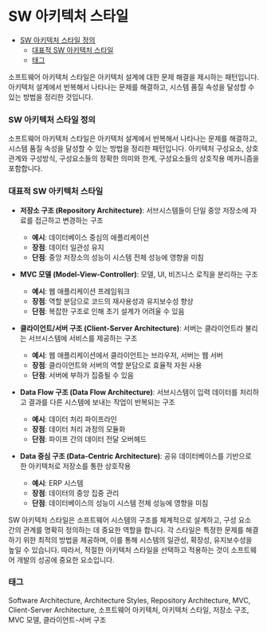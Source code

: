 # SW 아키텍처 스타일

<!-- mtoc-start -->

- [SW 아키텍처 스타일 정의](#sw-아키텍처-스타일-정의)
  - [대표적 SW 아키텍처 스타일](#대표적-sw-아키텍처-스타일)
  - [태그](#태그)

<!-- mtoc-end -->

소프트웨어 아키텍처 스타일은 아키텍처 설계에 대한 문제 해결을 제시하는 패턴입니다. 아키텍처 설계에서 반복해서 나타나는 문제를 해결하고, 시스템 품질 속성을 달성할 수 있는 방법을 정리한 것입니다.

### SW 아키텍처 스타일 정의

소프트웨어 아키텍처 스타일은 아키텍처 설계에서 반복해서 나타나는 문제를 해결하고, 시스템 품질 속성을 달성할 수 있는 방법을 정리한 패턴입니다. 아키텍처 구성요소, 상호관계와 구성방식, 구성요소들의 정확한 의미와 한계, 구성요소들의 상호작용 메카니즘을 포함합니다.

### 대표적 SW 아키텍처 스타일

- **저장소 구조 (Repository Architecture)**: 서브시스템들이 단일 중앙 저장소에 자료를 접근하고 변경하는 구조

  - **예시**: 데이터베이스 중심의 애플리케이션
  - **장점**: 데이터 일관성 유지
  - **단점**: 중앙 저장소의 성능이 시스템 전체 성능에 영향을 미침

- **MVC 모델 (Model-View-Controller)**: 모델, UI, 비즈니스 로직을 분리하는 구조

  - **예시**: 웹 애플리케이션 프레임워크
  - **장점**: 역할 분담으로 코드의 재사용성과 유지보수성 향상
  - **단점**: 복잡한 구조로 인해 초기 설계가 어려울 수 있음

- **클라이언트/서버 구조 (Client-Server Architecture)**: 서버는 클라이언트라 불리는 서브시스템에 서비스를 제공하는 구조

  - **예시**: 웹 애플리케이션에서 클라이언트는 브라우저, 서버는 웹 서버
  - **장점**: 클라이언트와 서버의 역할 분담으로 효율적 자원 사용
  - **단점**: 서버에 부하가 집중될 수 있음

- **Data Flow 구조 (Data Flow Architecture)**: 서브시스템이 입력 데이터를 처리하고 결과를 다른 시스템에 보내는 작업이 반복되는 구조

  - **예시**: 데이터 처리 파이프라인
  - **장점**: 데이터 처리 과정의 모듈화
  - **단점**: 파이프 간의 데이터 전달 오버헤드

- **Data 중심 구조 (Data-Centric Architecture)**: 공유 데이터베이스를 기반으로 한 아키텍처로 저장소를 통한 상호작용
  - **예시**: ERP 시스템
  - **장점**: 데이터의 중앙 집중 관리
  - **단점**: 데이터베이스의 성능이 시스템 전체 성능에 영향을 미침

SW 아키텍처 스타일은 소프트웨어 시스템의 구조를 체계적으로 설계하고, 구성 요소 간의 관계를 명확히 정의하는 데 중요한 역할을 합니다. 각 스타일은 특정한 문제를 해결하기 위한 최적의 방법을 제공하며, 이를 통해 시스템의 일관성, 확장성, 유지보수성을 높일 수 있습니다. 따라서, 적절한 아키텍처 스타일을 선택하고 적용하는 것이 소프트웨어 개발의 성공에 중요한 요소입니다.

### 태그

Software Architecture, Architecture Styles, Repository Architecture, MVC, Client-Server Architecture, 소프트웨어 아키텍처, 아키텍처 스타일, 저장소 구조, MVC 모델, 클라이언트-서버 구조
